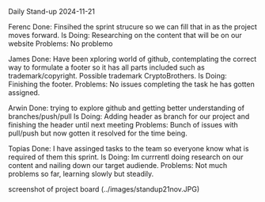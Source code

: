 Daily Stand-up 2024-11-21    

Ferenc
Done: Finsihed the sprint strucure so we can fill that in as the project moves forward. 
Is Doing: Researching on the content that will be on our website
Problems: No problemo

James
Done: Have been xploring world of github, contemplating the correct way to formulate a footer so it has all parts included such as trademark/copyright. Possible trademark CryptoBrothers. 
Is Doing: Finishing the footer. 
Problems: No issues completing the task he has gotten assigned.

Arwin
Done: trying to explore github and getting better understanding of branches/push/pull 
Is Doing: Adding header as branch for our project and finishing the header until next meeting
Problems: Bunch of issues with pull/push but now gotten it resolved for the time being.

Topias 
Done: I have assinged tasks to the team so everyone know what is required of them this sprint.
Is Doing: Im currrentl doing research on our content and nailing down our target audiende.
Problems: Not much problems so far, learning slowly but steadily. 

screenshot of project board (../images/standup21nov.JPG)

